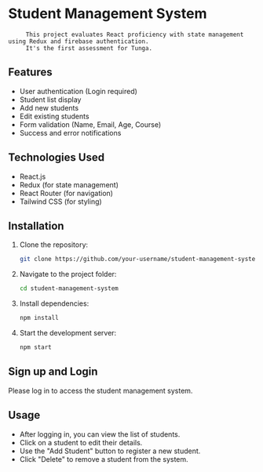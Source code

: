 # Student Management System

         This project evaluates React proficiency with state management using Redux and firebase authentication. 
         It's the first assessment for Tunga.


## Features
- User authentication (Login required)
- Student list display
- Add new students
- Edit existing students
- Form validation (Name, Email, Age, Course)
- Success and error notifications

## Technologies Used
- React.js
- Redux (for state management)
- React Router (for navigation)
- Tailwind CSS (for styling)

## Installation
1. Clone the repository:
   ```sh
   git clone https://github.com/your-username/student-management-system.git
   ```
2. Navigate to the project folder:
   ```sh
   cd student-management-system
   ```
3. Install dependencies:
   ```sh
   npm install
   ```
4. Start the development server:
   ```sh
   npm start
   ```

## Sign up and Login 
Please log in to access the student management system.


## Usage
- After logging in, you can view the list of students.
- Click on a student to edit their details.
- Use the "Add Student" button to register a new student.
- Click "Delete" to remove a student from the system.


